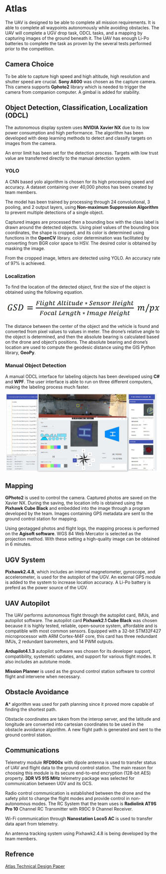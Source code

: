 # Atlas
The UAV is designed to be able to complete all mission requirements. It is able to complete all waypoints autonomously while avoiding obstacles. The UAV will complete a UGV drop task, ODCL tasks, and a mapping by capturing images of the ground beneath it. The UAV has enough Li-Po batteries to complete the task as proven by the several tests performed prior to the competition.
## Camera Choice
To be able to capture high speed and high altitude, high resolution and shutter speed are crucial. **Sony A600** was chosen as the capture camera. This camera supports **Gphoto2** library which is needed to trigger the camera from companion computer. A gimbal is added for stability.
## Object Detection, Classification, Localization (ODCL)
The autonomous display system uses **NVIDIA Xavier NX** due to its low power consumption and high performance. The algorithm has been developed with deep learning methods to detect and classify targets on images from the camera.

An error limit has been set for the detection process. Targets with low trust value are transferred directly to the manual detection system.
### YOLO
A CNN based yolo algorithm is chosen for its high processing speed and accuracy. A dataset containing over 40,000 photos has been created by team members. 

The model has been trained by processing through 24 convolutional, 3 pooling, and 2 output layers, using **Non-maximum Suppression Algorithm** to prevent multiple detections of a single object. 

Captured images are processed then a bounding box with the class label is drawn around the detected objects. Using pixel values of the bounding box coordinates, the shape is cropped, and its color is determined using functions in the **OpenCV** library. color determination was facilitated by converting from BGR color space to HSV. The desired color is obtained by masking the image.

From the cropped image, letters are detected using YOLO. An accuracy rate of 97% is achieved.
### Localization
To find the location of the detected object, first the size of the object is obtained using the following equation.

![Alt text](https://github.com/AhmedSaleh627/Eagles_MegaProject/blob/bee0bf4a2aa8283f6ad14b4b5907402e951ed577/Task4/ATLAS/Atlas%20pictures/Picture1.png)

The distance between the center of the object and the vehicle is found and converted from pixel values to values in meter. The drone’s relative angle to the object is determined, and then the absolute bearing is calculated based on the drone and object’s positions. The absolute bearing and drone’s location are used to compute the geodesic distance using the GIS Python library, **GeoPy**.
### Manual Object Detection
A manual ODCL interface for labeling objects has been developed using **C#** and **WPF**. The user interface is able to run on three different computers, making the labeling process much faster. 

![Alt text](https://github.com/AhmedSaleh627/Eagles_MegaProject/blob/bee0bf4a2aa8283f6ad14b4b5907402e951ed577/Task4/ATLAS/Atlas%20pictures/Picture2.png)

## Mapping
**GPhoto2** is used to control the camera. Captured photos are saved on the Xavier NX. During the saving, the location info is obtained using the **Pixhawk Cube Black** and embedded into the image through a program developed by the team. Images containing GPS metadata are sent to the ground control station for mapping.

Using geotagged photos and flight logs, the mapping process is performed on the **Agisoft software**. WGS 84 Web Mercator is selected as the projection method. With these setting a high-quality image can be obtained in 6 minutes.
## UGV System
**Pixhawk2.4.8**, which includes an internal magnetometer, gyroscope, and accelerometer, is used for the autopilot of the UGV. An external GPS module is added to the system to increase location accuracy. A Li-Po battery is preferd as the power source of the UGV.

## UAV Autopilot
The UAV performs autonomous flight through the autopilot card, IMUs, and autopilot software. The autopilot card **Pixhawk2.1 Cube Black** was chosen because it is highly tested, reliable, open-source system, affordable and is compatible with most common sensors. Equipped with a 32-bit STM32F427 microprocessor with ARM Cortex-M4F core, this card has three redundant IMUs, 2 redundant barometers, and 14 PWM outputs.

**Ardupilot4.1.3** autopilot software was chosen for its developer support, compatibility, systematic updates, and support for various flight modes. It also includes an autotune mode.

**Mission Planner** is used as the ground control station software to control flight and intervene when necessary.
## Obstacle Avoidance
**A*** algorithm was used for path planning since it proved more capable of finding the shortest path.

Obstacle coordinates are taken from the interop server, and the latitude and longitude are converted into cartesian coordinates to be used in the obstacle avoidance algorithm. A new flight path is generated and sent to the ground control station.
## Communications
Telemetry module **RFD900x** with dipole antenna is used to transfer status of UAV and flight data to the ground control station. The main reason for choosing this module is its secure end-to-end encryption (128-bit AES) property. **3DR V5 915 MHz** telemetry package was selected for communication between UGV and its GCS.

Radio control communication is established between the drone and the safety pilot to change the flight modes and provide control in non-autonomous modes. The RC System that the team uses is **Radiolink AT9S Pro 10** Channel RC Transmitter with R9DC 9 Channel Receiver.

Wi-Fi communication through **Nanostation Loco5 AC** is used to transfer data apart from telemetry.

An antenna tracking system using Pixhawk2.4.8 is being developed by the team members.
## Refrence
[Atlas Technical Design Paper](https://drive.google.com/file/d/1XPeUINckVp9LRkIWNq1cuhNbRoKhDuqI/view?usp=sharing)

